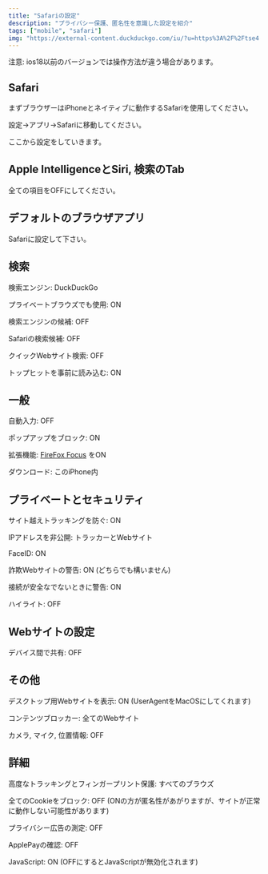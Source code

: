 ```yaml
---
title: "Safariの設定"
description: "プライバシー保護、匿名性を意識した設定を紹介"
tags: ["mobile", "safari"]
img: "https://external-content.duckduckgo.com/iu/?u=https%3A%2F%2Ftse4.mm.bing.net%2Fth%3Fid%3DOIP.l6lQwXra9_vxaa_vv9uNSwHaDt%26pid%3DApi&f=1&ipt=c70e6a0098c633b9d0a0d01287b2cc9e80af6e4d7c46f222d8c88459ea0cdf56&ipo=images"
---
```


注意: ios18以前のバージョンでは操作方法が違う場合があります。

## Safari

まずブラウザーはiPhoneとネイティブに動作するSafariを使用してください。

設定→アプリ→Safariに移動してください。

ここから設定をしていきます。

## Apple IntelligenceとSiri, 検索のTab

全ての項目をOFFにしてください。

## デフォルトのブラウザアプリ

Safariに設定して下さい。

## 検索

検索エンジン: DuckDuckGo

プライベートブラウズでも使用: ON

検索エンジンの候補: OFF

Safariの検索候補: OFF

クイックWebサイト検索: OFF

トップヒットを事前に読み込む: ON

## 一般

自動入力: OFF

ポップアップをブロック: ON

拡張機能: [FireFox Focus](https://www.mozilla.org/en-US/firefox/browsers/mobile/focus/) をON

ダウンロード: このiPhone内

## プライベートとセキュリティ

サイト越えトラッキングを防ぐ: ON

IPアドレスを非公開: トラッカーとWebサイト

FaceID: ON

詐欺Webサイトの警告: ON (どちらでも構いません)

接続が安全なでないときに警告: ON

ハイライト: OFF

## Webサイトの設定

デバイス間で共有: OFF

## その他

デスクトップ用Webサイトを表示: ON (UserAgentをMacOSにしてくれます)

コンテンツブロッカー: 全てのWebサイト

カメラ, マイク, 位置情報: OFF

## 詳細

高度なトラッキングとフィンガープリント保護: すべてのブラウズ

全てのCookieをブロック: OFF (ONの方が匿名性があがりますが、サイトが正常に動作しない可能性があります)

プライバシー広告の測定: OFF

ApplePayの確認: OFF

JavaScript: ON (OFFにするとJavaScriptが無効化されます)
